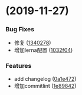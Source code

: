 #  (2019-11-27)


### Bug Fixes

* 修复 ([1340278](https://github.com/FoxDaxian/oneForAll/commit/13402785742d63118acfe3880bc0e6952c404683))
* 增加lerna配置 ([1032f04](https://github.com/FoxDaxian/oneForAll/commit/1032f044bf5546cc5eec4103130274a246a02e23))


### Features

* add changelog ([0a1e472](https://github.com/FoxDaxian/oneForAll/commit/0a1e472a9d6373e8dcbe70eca9d86f7239707acc))
* 增加commitlint ([1e89842](https://github.com/FoxDaxian/oneForAll/commit/1e8984244efc574e3d2121d791c7526af280841c))



